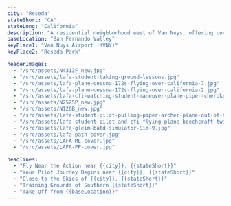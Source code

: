 ```yaml
---
city: "Reseda"
stateShort: "CA"
stateLong: "California"
description: "A residential neighborhood west of Van Nuys, offering convenient access to the local aviation hub."
baseLocation: "San Fernando Valley"
keyPlace1: "Van Nuys Airport (KVNY)"
keyPlace2: "Reseda Park"

headerImages:
  - "/src/assets/N4313F_new.jpg"
  - "/src/assets/lafa-student-taking-ground-lessons.jpg"
  - "/src/assets/lafa-plane-cessna-172s-flying-over-california-7.jpg"
  - "/src/assets/lafa-plane-cessna-172s-flying-over-california-2.jpg"
  - "/src/assets/lafa-cfi-watching-student-maneuver-plane-piper-cherokee-outside-hangar.jpg"
  - "/src/assets/N252SP_new.jpg"
  - "/src/assets/N120B_new.jpg"
  - "/src/assets/lafa-student-pilot-pulling-piper-archer-plane-out-of-hangar-2.jpg"
  - "/src/assets/lafa-student-pilot-and-cfi-flying-plane-beechcraft-twin-engine-4.jpg"
  - "/src/assets/lafa-gleim-batd-simulator-Sim-9.jpg"
  - "/src/assets/lafa-path-cover.jpg"
  - "/src/assets/LAFA-ME-cover.jpg"
  - "/src/assets/LAFA-PP-cover.jpg"

headlines:
  - "Fly Near the Action near {{city}}, {{stateShort}}"
  - "Your Pilot Journey Begins near {{city}}, {{stateShort}}"
  - "Close to the Skies of {{city}}, {{stateShort}}"
  - "Training Grounds of Southern {{stateShort}}"
  - "Take Off from {{baseLocation}}"
---
```

